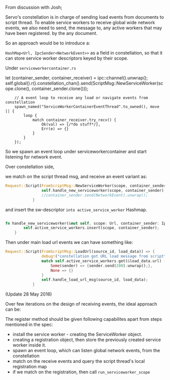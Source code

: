 
From discussion with Josh;

Servo's constellation is in charge of sending load events from documents to script thread. To enable service workers to receive global wide network events, we also need to send, the message to, any active workers that may have been registered. by the any document.

So an approach would be to introduce a:

`HashMap<Url, IpcSender<NetworkEvent>>` as a field in constellation, so that it can store service worker descriptors keyed by their scope.

Under `serviceworkercontainer.rs`

let (container_sender, container_receiver) = ipc::channel().unwrap();
        self.global().r().constellation_chan().send(ScriptMsg::NewServiceWorker(scope.clone(), container_sender.clone()));

        // A event loop to receive any load or navigate events from constellation
        spawn_named("ServiceWorkerContainerEventThread".to_owned(), move || {
            loop {
                match container_receiver.try_recv() {
                    Ok(val) => {/*do stuff*/},
                    Err(e) => {}
                }
            }
        });

So we spawn an event loop under serviceworkercontainer and start listening for network event.

Over constellation side,

we match on the script thread msg, and receive an event variant as: 

```rust
Request::Script(FromScriptMsg::NewServiceWorker(scope, container_sender)) => {
                self.handle_new_serviceworker(scope, container_sender);
                //container_sender.send(NetworkEvent).unwrap();
            }
```
and insert the sw-descriptor `into active_service_worker` Hashmap.

```rust

fn handle_new_serviceworker(&mut self, scope: Url, container_sender: IpcSender<NetworEvent>) {
        self.active_service_workers.insert(scope, container_sender);
    }
```

Then under main load url events we can have something like:

```rust
Request::Script(FromScriptMsg::LoadUrl(source_id, load_data)) => {
                debug!("constellation got URL load message from script");
                match self.active_service_workers.get(&load_data.url) {
                    Some(sender) => {sender.send(200).unwrap();},
                    None => {}
                }
                self.handle_load_url_msg(source_id, load_data);
            }
```

(Update 28 May 2016)

Over few iterations on the design of receiving events, the ideal approach can be:

The register method should be given following capabilites apart from steps mentioned in the spec:
- install the service worker - creating the ServiceWorker object.
- creating a registration object, then store the previously created service worker inside it.
- spawn an event loop, which can listen global network events, from the constellation
- match on the receive events and query the script thread's local registration map
- if we match on the registration, then call `run_serviceworker_scope`
